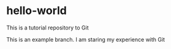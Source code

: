 # hello-world
This is a tutorial repository to Git

This is an example branch. I am staring my experience with Git

